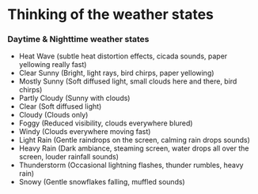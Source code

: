 # Thinking of the weather states

### Daytime & Nighttime weather states
- Heat Wave (subtle heat distortion effects, cicada sounds, paper yellowing really fast)
- Clear Sunny (Bright, light rays, bird chirps, paper yellowing)
- Mostly Sunny (Soft diffused light, small clouds here and there, bird chirps)
- Partly Cloudy (Sunny with clouds)
- Clear (Soft diffused light)
- Cloudy (Clouds only)
- Foggy (Reduced visibility, clouds everywhere blured)
- Windy (Clouds everywhere moving fast)
- Light Rain (Gentle raindrops on the screen, calming rain drops sounds)
- Heavy Rain (Dark ambiance, steaming screen, water drops all over the screen, louder rainfall sounds)
- Thunderstorm (Occasional lightning flashes, thunder rumbles, heavy rain)
- Snowy (Gentle snowflakes falling, muffled sounds)